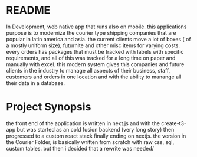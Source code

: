 # README

In Development, web native app that runs also on mobile. this applications purpose is to modernize the courier type shipping companies that are popular in latin america and asia. the current clients move a lot of boxes ( of a mostly uniform size), futurnite and other misc items for varying costs. every orders has packages that must be tracked with labels with specific requirements, and all of this was tracked for a long time on paper and manually with excel. this modern system gives this companies and future clients in the industry to manage all aspects of their business, staff, customers and orders in one location and with the ability to manange all their data in a database.

# Project Synopsis

the front end of the application is written in next.js and with the create-t3-app but was started as an cold fusion backend (very long story) then progressed to a custom react stack finally ending on nextjs. the version in the Courier Folder, is basically written from scratch with raw css, sql, custom tables. but then i decided that a rewrite was needed/
